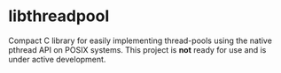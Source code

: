 # libthreadpool
Compact C library for easily implementing thread-pools using the native pthread API on POSIX systems. This project is **not** ready for use and is under active development.
